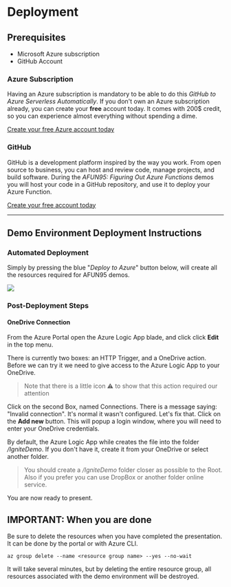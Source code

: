 # Deployment

## Prerequisites

- Microsoft Azure subscription
- GitHub Account

### Azure Subscription

Having an Azure subscription is mandatory to be able to do this *GitHub to Azure Serverless Automatically*. If you don't own an Azure subscription already, you can create your **free** account today. It comes with 200$ credit, so you can experience almost everything without spending a dime.

[Create your free Azure account today](https://azure.microsoft.com/en-us/free?WT.mc_id=frbouche-github-event)

### GitHub

GitHub is a development platform inspired by the way you work. From open source to business, you can host and review code, manage projects, and build software.  During the *AFUN95: Figuring Out Azure Functions​* demos you will host your code in a GitHub repository, and use it to deploy your Azure Function.

[Create your free account today](https://github.com/)

---

## Demo Environment Deployment Instructions

### Automated Deployment

Simply by pressing the blue "*Deploy to Azure*" button below, will create all the resources required for AFUN95 demos.

<a href="https://portal.azure.com/#create/Microsoft.Template/uri/https%3A%2F%2Fraw.githubusercontent.com%2kutuluh%2FGitHub-to-Azure-Serverless-Automatically%2Fmaster%2Fdeployment%2FdeployAzure.json" target="_blank"><img src="https://azuredeploy.net/deploybutton.png"/></a>



### Post-Deployment Steps

#### OneDrive Connection

From the Azure Portal open the Azure Logic App blade, and click click **Edit** in the top menu. 

There is currently two boxes: an HTTP Trigger, and a OneDrive action. Before we can try it we need to give access to the Azure Logic App to your OneDrive.

> Note that there is a little icon ⚠️ to show that this action required our attention

Click on the second Box, named Connections. There is a message saying: "Invalid connection". It's normal it wasn't configured. Let's fix that. Click on the **Add new** button. This will popup a login window, where you will need to enter your OneDrive credentials.

By default, the Azure Logic App while creates the file into the folder */IgniteDemo*. If you don't have it, create it from your OneDrive or select another folder.

> You should create a */IgniteDemo* folder closer as possible to the Root. Also if you prefer you can use DropBox or another folder online service.

You are now ready to present.



## **IMPORTANT:** When you are done

Be sure to delete the resources when you have completed the presentation. It can be done by the portal or with Azure CLI.

``` az cli
az group delete --name <resource group name> --yes --no-wait
```

It will take several minutes, but by deleting the entire resource group, all resources associated with the demo environment will be destroyed.
